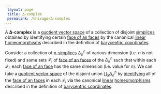 ```yaml
---
 layout: page
 title: ∆-complex
 permalink: /chicago/∆-complex
---
```

A **Δ-complex** is a [quotient vector space](https://mathgloss.github.io/MathGloss/chicago/quotient_vector_space) of a collection of disjoint [simplices](https://mathgloss.github.io/MathGloss/chicago/n-simplex) obtained by identifying certain [face of an faces](https://mathgloss.github.io/MathGloss/chicago/face_of_an_##########faces) by the canonical [linear](https://mathgloss.github.io/MathGloss/chicago/linear_transformation) [homeomorphisms](https://mathgloss.github.io/MathGloss/chicago/homeomorphism) described in the definition of [barycentric coordinates](https://mathgloss.github.io/MathGloss/chicago/barycentric_coordinates).

Consider a collection of [n-simplices](https://mathgloss.github.io/MathGloss/chicago/##########n-simplices) $\Delta^n_\alpha$ of various dimension (i.e. $n$ is not fixed) and some sets $\mathcal F_i$ of [face of an faces](https://mathgloss.github.io/MathGloss/chicago/face_of_an_##########faces) of the $\Delta_\alpha^n$ such that within each $\mathcal F_i$, each [face of an face](https://mathgloss.github.io/MathGloss/chicago/face_of_an_##########face) has the same dimension (i.e. value for $n$). We can take a [quotient vector space](https://mathgloss.github.io/MathGloss/chicago/quotient_vector_space) of the disjoint union $\coprod_\alpha \Delta_\alpha^n$ by [identifying](https://mathgloss.github.io/MathGloss/chicago/equivalence_relation) all of the [face of an faces](https://mathgloss.github.io/MathGloss/chicago/face_of_an_##########faces) in each $\mathcal F_i$ via the canonical [linear](https://mathgloss.github.io/MathGloss/chicago/######################linear) [homeomorphisms](https://mathgloss.github.io/MathGloss/chicago/##############homeomorphisms) described in the definition of [barycentric coordinates](https://mathgloss.github.io/MathGloss/chicago/barycentric_coordinates).